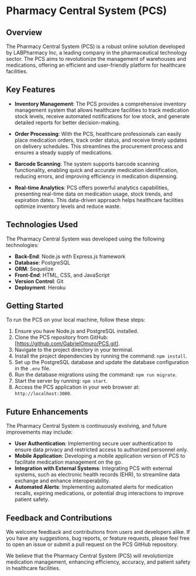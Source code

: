 # Pharmacy Central System (PCS)

## Overview

The Pharmacy Central System (PCS) is a robust online solution developed by LABPharmacy Inc, a leading company in the pharmaceutical technology sector. The PCS aims to revolutionize the management of warehouses and medications, offering an efficient and user-friendly platform for healthcare facilities.

## Key Features

- **Inventory Management**: The PCS provides a comprehensive inventory management system that allows healthcare facilities to track medication stock levels, receive automated notifications for low stock, and generate detailed reports for better decision-making.

- **Order Processing**: With the PCS, healthcare professionals can easily place medication orders, track order status, and receive timely updates on delivery schedules. This streamlines the procurement process and ensures a steady supply of medications.

- **Barcode Scanning**: The system supports barcode scanning functionality, enabling quick and accurate medication identification, reducing errors, and improving efficiency in medication dispensing.

- **Real-time Analytics**: PCS offers powerful analytics capabilities, presenting real-time data on medication usage, stock trends, and expiration dates. This data-driven approach helps healthcare facilities optimize inventory levels and reduce waste.

## Technologies Used

The Pharmacy Central System was developed using the following technologies:

- **Back-End**: Node.js with Express.js framework
- **Database**: PostgreSQL
- **ORM**: Sequelize
- **Front-End**: HTML, CSS, and JavaScript
- **Version Control**: Git
- **Deployment**: Heroku

## Getting Started

To run the PCS on your local machine, follow these steps:

1. Ensure you have Node.js and PostgreSQL installed.
2. Clone the PCS repository from GitHub: [https://github.com/GabrielOmuro/PCS.git].
3. Navigate to the project directory in your terminal.
4. Install the project dependencies by running the command: `npm install`.
5. Set up the PostgreSQL database and update the database configuration in the `.env` file.
6. Run the database migrations using the command: `npm run migrate`.
7. Start the server by running: `npm start`.
8. Access the PCS application in your web browser at: `http://localhost:3000`.

## Future Enhancements

The Pharmacy Central System is continuously evolving, and future improvements may include:

- **User Authentication**: Implementing secure user authentication to ensure data privacy and restricted access to authorized personnel only.
- **Mobile Application**: Developing a mobile application version of PCS to facilitate medication management on the go.
- **Integration with External Systems**: Integrating PCS with external systems, such as electronic health records (EHR), to streamline data exchange and enhance interoperability.
- **Automated Alerts**: Implementing automated alerts for medication recalls, expiring medications, or potential drug interactions to improve patient safety.

## Feedback and Contributions

We welcome feedback and contributions from users and developers alike. If you have any suggestions, bug reports, or feature requests, please feel free to open an issue or submit a pull request on the PCS GitHub repository.

We believe that the Pharmacy Central System (PCS) will revolutionize medication management, enhancing efficiency, accuracy, and patient safety in healthcare facilities.